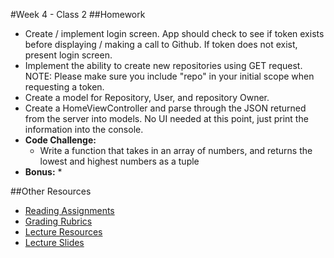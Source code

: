 #Week 4 - Class 2
##Homework
* Create / implement login screen. App should check to see if token exists before displaying / making a call to Github. If token does not exist, present login screen.
* Implement the ability to create new repositories using GET request. NOTE: Please make sure you include "repo" in your initial scope when requesting a token.
* Create a model for Repository, User, and repository Owner.
* Create a HomeViewController and parse through the JSON returned from the server into models. No UI needed at this point, just print the information into the console.
* **Code Challenge:**
	* Write a function that takes in an array of numbers, and returns the lowest and highest numbers as a tuple
* **Bonus:**
	*

##Other Resources
* [Reading Assignments](../../Resources/ra-grading-standard/)
* [Grading Rubrics](../../Resources/)
* [Lecture Resources](lecture/)
* [Lecture Slides](https://www.icloud.com/keynote/000JCaqJi3RNzG8dhVHUsv61Q#Week4-Class2)
